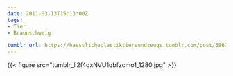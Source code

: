 ```yaml
---
date: 2011-03-13T15:13:00Z
tags:
- Tier
- Braunschweig

tumblr_url: https://haesslicheplastiktiereundzeugs.tumblr.com/post/3861144031
---
```

{{< figure src="tumblr_li2f4gxNVU1qbfzcmo1_1280.jpg" >}}
